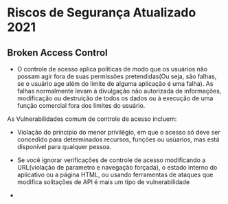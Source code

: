 # **Riscos de Segurança Atualizado 2021**

## Broken Access Control
- O controle de acesso aplica políticas de modo que os usuários não possam agir fora de suas permissões pretendidas(Ou seja, são falhas, se o usuário age além do limite de alguma aplicação é uma falha). As falhas normalmente levam à divulgação não autorizada de informações, modificação ou destruição de todos os dados ou à execução de uma função comercial fora dos limites do usuário. 

As Vulnerabilidades comum de controle de acesso incluem:

- Violação do princípio do menor privilégio, em que o acesso só deve ser concedido para determinados recursos, funções ou usúarios, mas está disponível para qualquer pessoa.

- Se você ignorar verificações de controle de acesso modificando a URL(violação de parametro e navegação forçada), o estado interno do aplicativo ou a página HTML, ou usando ferramentas de ataques que modifica solitações de API é mais um tipo de vulnerabilidade 

- 

